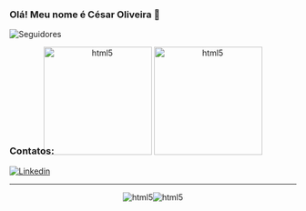 ### Olá! Meu nome é César Oliveira 👋
![Seguidores](https://img.shields.io/github/followers/CesarOliiveira.svg?style=social&label=Follow&maxAge=2592000)

<div  align="center" style="width: 100%; height: 150px; display: inline-block; ">
         <img align="center" alt="html5" src="https://github-readme-stats.vercel.app/api?username=CesarOliiveira&theme=midnight-purple" style="height: 190px"/>
         <img align="center" alt="html5" src="https://github-readme-stats.vercel.app/api/top-langs/?username=CesarOliiveira&layout=compact&langs_count=7&theme=radical&locale=pt-br" style="height: 190px"/>
</div>


### Contatos:

[![Linkedin](https://img.shields.io/badge/LinkedIn-0A66C2.svg?style=for-the-badge&logo=LinkedIn&logoColor=white)](https://www.linkedin.com/in/cesaroliiveira/)

<hr>
<div style="width: 100%; display: flex; justify-content: center;"><br/>
    <img align="center" alt="html5" src="https://img.shields.io/badge/React_Native-20232A?style=for-the-badge&logo=react&logoColor=61DAFB"/>
    <img align="center" alt="html5" src="https://img.shields.io/badge/JavaScript-F7DF1E.svg?style=for-the-badge&logo=JavaScript&logoColor=black"/>
</div>



<!--
**CesarOliiveira/CesarOliiveira** is a ✨ _special_ ✨ repository because its `README.md` (this file) appears on your GitHub profile.

Here are some ideas to get you started:

- 🔭 I’m currently working on ...
- 🌱 I’m currently learning ...
- 👯 I’m looking to collaborate on ...
- 🤔 I’m looking for help with ...
- 💬 Ask me about ...
- 📫 How to reach me: ...
- 😄 Pronouns: ...
- ⚡ Fun fact: ...
-->
